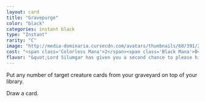 ```yaml
---
layout: card
title: "Gravepurge"
color: "black"
categories: instant black
type: "Instant"
rarity: "C"
image: "http://media-dominaria.cursecdn.com/avatars/thumbnails/68/391/200/283/635618470840733061.png"
cost: "<span class='Colorless Mana'>2</span><span class='Black Mana'>B</span>"
flavor: "&quot;Lord Silumgar has given you a second chance to please him.&quot;"
---
```


Put any number of target creature cards from your graveyard on top of your library.

Draw a card.

